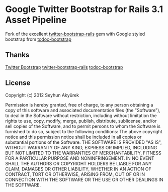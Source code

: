 # Google Twitter Bootstrap for Rails 3.1 Asset Pipeline

Fork of the excellent [twitter-bootstrap-rails](https://github.com/seyhunak/twitter-bootstrap-rails) gem with Google styled bootstrap from [todoc-bootstrap](https://github.com/todc/todc-bootstrap)

## Thanks
[Twitter Bootstrap](http://twbs.github.io/bootstrap/2.3.2/)
[twitter-bootstrap-rails](https://github.com/seyhunak/twitter-bootstrap-rails)
[todoc-bootstrap](https://github.com/todc/todc-bootstrap)

## License
Copyright (c) 2012 Seyhun Akyürek

Permission is hereby granted, free of charge, to any person obtaining a copy of this software and associated documentation files (the "Software"), to deal in the Software without restriction, including without limitation the rights to use, copy, modify, merge, publish, distribute, sublicense, and/or sell copies of the Software, and to permit persons to whom the Software is furnished to do so, subject to the following conditions:
The above copyright notice and this permission notice shall be included in all copies or substantial portions of the Software.
THE SOFTWARE IS PROVIDED "AS IS", WITHOUT WARRANTY OF ANY KIND, EXPRESS OR IMPLIED, INCLUDING BUT NOT LIMITED TO THE WARRANTIES OF MERCHANTABILITY, FITNESS FOR A PARTICULAR PURPOSE AND NONINFRINGEMENT. IN NO EVENT SHALL THE AUTHORS OR COPYRIGHT HOLDERS BE LIABLE FOR ANY CLAIM, DAMAGES OR OTHER LIABILITY, WHETHER IN AN ACTION OF CONTRACT, TORT OR OTHERWISE, ARISING FROM, OUT OF OR IN CONNECTION WITH THE SOFTWARE OR THE USE OR OTHER DEALINGS IN THE SOFTWARE.
